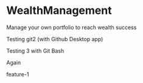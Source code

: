 # WealthManagement
Manage your own portfolio to reach wealth success 

Testing git2 (with Github Desktop app)

Testing 3 with Git Bash 

Again

feature-1 